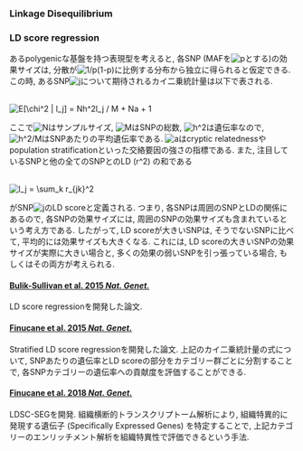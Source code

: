 ### Linkage Disequilibrium


### LD score regression
あるpolygenicな基盤を持つ表現型を考えると, 各SNP (MAFを<img src="https://latex.codecogs.com/gif.latex?p" title="p" />とする)の効果サイズは, 分散が<img src="https://latex.codecogs.com/gif.latex?1/p(1-p)" title="1/p(1-p)" />に比例する分布から独立に得られると仮定できる. この時, あるSNP<img src="https://latex.codecogs.com/gif.latex?j" title="j" />について期待されるカイ二乗統計量は以下で表される.<br><br>

<img src="https://latex.codecogs.com/gif.latex?E[\chi^2&space;|&space;l_j]&space;=&space;Nh^2l_j&space;/&space;M&space;&plus;&space;Na&space;&plus;&space;1" title="E[\chi^2 | l_j] = Nh^2l_j / M + Na + 1" /><br>

ここで<img src="https://latex.codecogs.com/gif.latex?N" title="N" />はサンプルサイズ, <img src="https://latex.codecogs.com/gif.latex?M" title="M" />はSNPの総数, <img src="https://latex.codecogs.com/gif.latex?h^2" title="h^2" />は遺伝率なので, <img src="https://latex.codecogs.com/gif.latex?h^2/M" title="h^2/M" />はSNPあたりの平均遺伝率である. <img src="https://latex.codecogs.com/gif.latex?a" title="a" />はcryptic relatednessやpopulation stratificationといった交絡要因の強さの指標である. また, 注目しているSNPと他の全てのSNPとのLD (r^2) の和である<br><br>

<img src="https://latex.codecogs.com/gif.latex?l_j&space;=&space;\sum_k&space;r_{jk}^2" title="l_j = \sum_k r_{jk}^2" /><br>

がSNP<img src="https://latex.codecogs.com/gif.latex?j" title="j" />のLD scoreと定義される. つまり, 各SNPは周囲のSNPとLDの関係にあるので, 各SNPの効果サイズには, 周囲のSNPの効果サイズも含まれているという考え方である. したがって, LD scoreが大きいSNPは, そうでないSNPに比べて, 平均的には効果サイズも大きくなる. これには, LD scoreの大きいSNPの効果サイズが実際に大きい場合と, 多くの効果の弱いSNPを引っ張っている場合, もしくはその両方が考えられる.

#### [Bulik-Sullivan et al. 2015 _Nat. Genet._](https://www.nature.com/articles/ng.3211)
LD score regressionを開発した論文.

#### [Finucane et al. 2015 _Nat. Genet._](https://www.nature.com/articles/ng.3404)
Stratified LD score regressionを開発した論文. 上記のカイ二乗統計量の式について, SNPあたりの遺伝率とLD scoreの部分をカテゴリー群ごとに分割することで, 各SNPカテゴリーの遺伝率への貢献度を評価することができる.

#### [Finucane et al. 2018 _Nat. Genet._](https://www.nature.com/articles/s41588-018-0081-4)
LDSC-SEGを開発. 組織横断的トランスクリプトーム解析により, 組織特異的に発現する遺伝子 (Specifically Expressed Genes) を特定することで, 上記カテゴリーのエンリッチメント解析を組織特異性で評価できるという手法.